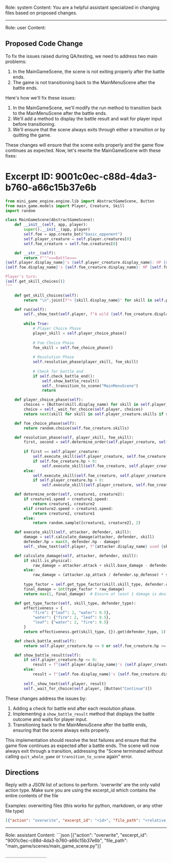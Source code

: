 Role: system
Content: You are a helpful assistant specialized in changing files based on proposed changes.
__________________
Role: user
Content: 
## Proposed Code Change
To fix the issues raised during QA/testing, we need to address two main problems:

1. In the MainGameScene, the scene is not exiting properly after the battle ends.
2. The game is not transitioning back to the MainMenuScene after the battle ends.

Here's how we'll fix these issues:

1. In the MainGameScene, we'll modify the run method to transition back to the MainMenuScene after the battle ends.
2. We'll add a method to display the battle result and wait for player input before transitioning.
3. We'll ensure that the scene always exits through either a transition or by quitting the game.

These changes will ensure that the scene exits properly and the game flow continues as expected. Now, let's rewrite the MainGameScene with these fixes:

# Excerpt ID: 9001c0ec-c88d-4da3-b760-a66c15b37e6b
```python main_game/scenes/main_game_scene.py
from mini_game_engine.engine.lib import AbstractGameScene, Button
from main_game.models import Player, Creature, Skill
import random

class MainGameScene(AbstractGameScene):
    def __init__(self, app, player):
        super().__init__(app, player)
        self.foe = app.create_bot("basic_opponent")
        self.player_creature = self.player.creatures[0]
        self.foe_creature = self.foe.creatures[0]

    def __str__(self):
        return f"""===Battle===
{self.player.display_name}'s {self.player_creature.display_name}: HP {self.player_creature.hp}/{self.player_creature.max_hp}
{self.foe.display_name}'s {self.foe_creature.display_name}: HP {self.foe_creature.hp}/{self.foe_creature.max_hp}

Player's turn:
{self.get_skill_choices()}
"""

    def get_skill_choices(self):
        return "\n".join([f"> {skill.display_name}" for skill in self.player_creature.skills])

    def run(self):
        self._show_text(self.player, f"A wild {self.foe_creature.display_name} appeared!")
        
        while True:
            # Player Choice Phase
            player_skill = self.player_choice_phase()
            
            # Foe Choice Phase
            foe_skill = self.foe_choice_phase()
            
            # Resolution Phase
            self.resolution_phase(player_skill, foe_skill)
            
            # Check for battle end
            if self.check_battle_end():
                self.show_battle_result()
                self._transition_to_scene("MainMenuScene")
                return

    def player_choice_phase(self):
        choices = [Button(skill.display_name) for skill in self.player_creature.skills]
        choice = self._wait_for_choice(self.player, choices)
        return next(skill for skill in self.player_creature.skills if skill.display_name == choice.display_name)

    def foe_choice_phase(self):
        return random.choice(self.foe_creature.skills)

    def resolution_phase(self, player_skill, foe_skill):
        first, second = self.determine_order(self.player_creature, self.foe_creature)
        
        if first == self.player_creature:
            self.execute_skill(self.player_creature, self.foe_creature, player_skill)
            if self.foe_creature.hp > 0:
                self.execute_skill(self.foe_creature, self.player_creature, foe_skill)
        else:
            self.execute_skill(self.foe_creature, self.player_creature, foe_skill)
            if self.player_creature.hp > 0:
                self.execute_skill(self.player_creature, self.foe_creature, player_skill)

    def determine_order(self, creature1, creature2):
        if creature1.speed > creature2.speed:
            return creature1, creature2
        elif creature2.speed > creature1.speed:
            return creature2, creature1
        else:
            return random.sample([creature1, creature2], 2)

    def execute_skill(self, attacker, defender, skill):
        damage = self.calculate_damage(attacker, defender, skill)
        defender.hp = max(0, defender.hp - damage)
        self._show_text(self.player, f"{attacker.display_name} used {skill.display_name}! {defender.display_name} took {damage} damage!")

    def calculate_damage(self, attacker, defender, skill):
        if skill.is_physical:
            raw_damage = attacker.attack + skill.base_damage - defender.defense
        else:
            raw_damage = (attacker.sp_attack / defender.sp_defense) * skill.base_damage
        
        type_factor = self.get_type_factor(skill.skill_type, defender.creature_type)
        final_damage = int(type_factor * raw_damage)
        return max(1, final_damage)  # Ensure at least 1 damage is dealt

    def get_type_factor(self, skill_type, defender_type):
        effectiveness = {
            "fire": {"leaf": 2, "water": 0.5},
            "water": {"fire": 2, "leaf": 0.5},
            "leaf": {"water": 2, "fire": 0.5}
        }
        return effectiveness.get(skill_type, {}).get(defender_type, 1)

    def check_battle_end(self):
        return self.player_creature.hp <= 0 or self.foe_creature.hp <= 0

    def show_battle_result(self):
        if self.player_creature.hp <= 0:
            result = f"{self.player.display_name}'s {self.player_creature.display_name} fainted! You lose!"
        else:
            result = f"{self.foe.display_name}'s {self.foe_creature.display_name} fainted! You win!"
        
        self._show_text(self.player, result)
        self._wait_for_choice(self.player, [Button("Continue")])
```

These changes address the issues by:

1. Adding a check for battle end after each resolution phase.
2. Implementing a `show_battle_result` method that displays the battle outcome and waits for player input.
3. Transitioning back to the MainMenuScene after the battle ends, ensuring that the scene always exits properly.

This implementation should resolve the test failures and ensure that the game flow continues as expected after a battle ends. The scene will now always exit through a transition, addressing the "Scene terminated without calling `quit_whole_game` or `transition_to_scene` again" error.

## Directions
Reply with a JSON list of actions to perform. 'overwrite' are the only valid action type. 
Make sure you are using the excerpt_id which contains the entire contents of the file

Examples:
overwriting files (this works for python, markdown, or any other file type)
```json output_example1
[{"action": "overwrite", "excerpt_id": "<id>", "file_path": "<relative file path>"}]
```

__________________
Role: assistant
Content: ```json
[{"action": "overwrite", "excerpt_id": "9001c0ec-c88d-4da3-b760-a66c15b37e6b", "file_path": "main_game/scenes/main_game_scene.py"}]
```
__________________
